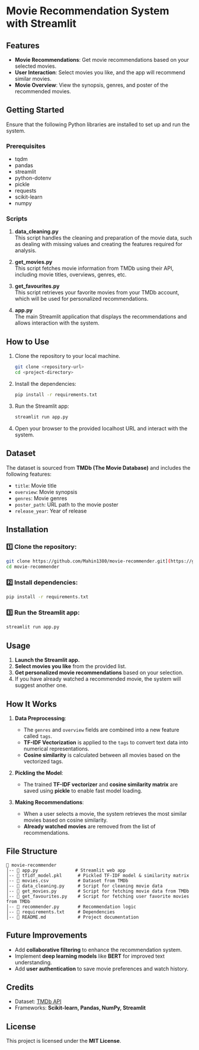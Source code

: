 
# Movie Recommendation System with Streamlit

## Features
- **Movie Recommendations**: Get movie recommendations based on your selected movies.
- **User Interaction**: Select movies you like, and the app will recommend similar movies.
- **Movie Overview**: View the synopsis, genres, and poster of the recommended movies.

## Getting Started

Ensure that the following Python libraries are installed to set up and run the system.

### Prerequisites

- tqdm
- pandas
- streamlit
- python-dotenv
- pickle
- requests
- scikit-learn
- numpy

### Scripts

1. **data_cleaning.py**  
   This script handles the cleaning and preparation of the movie data, such as dealing with missing values and creating the features required for analysis.

2. **get_movies.py**  
   This script fetches movie information from TMDb using their API, including movie titles, overviews, genres, etc.

3. **get_favourites.py**  
   This script retrieves your favorite movies from your TMDb account, which will be used for personalized recommendations.

4. **app.py**  
   The main Streamlit application that displays the recommendations and allows interaction with the system.

## How to Use

1. Clone the repository to your local machine.
   
   ```bash
   git clone <repository-url>
   cd <project-directory>
   ```

2. Install the dependencies:
   
   ```bash
   pip install -r requirements.txt
   ```

3. Run the Streamlit app:
   
   ```bash
   streamlit run app.py
   ```

4. Open your browser to the provided localhost URL and interact with the system.

## Dataset

The dataset is sourced from **TMDb (The Movie Database)** and includes the following features:

- `title`: Movie title
- `overview`: Movie synopsis
- `genres`: Movie genres
- `poster_path`: URL path to the movie poster
- `release_year`: Year of release

## Installation

### 1️⃣ Clone the repository:
```bash
git clone https://github.com/Mahin1380/movie-recommender.git](https://github.com/Mahin1380/Movie-Recomendation.git
cd movie-recommender
```

### 2️⃣ Install dependencies:
```bash
pip install -r requirements.txt
```

### 3️⃣ Run the Streamlit app:
```bash
streamlit run app.py
```

## Usage

1. **Launch the Streamlit app.**
2. **Select movies you like** from the provided list.
3. **Get personalized movie recommendations** based on your selection.
4. If you have already watched a recommended movie, the system will suggest another one.

## How It Works

1. **Data Preprocessing**:
   - The `genres` and `overview` fields are combined into a new feature called `tags`.
   - **TF-IDF Vectorization** is applied to the `tags` to convert text data into numerical representations.
   - **Cosine similarity** is calculated between all movies based on the vectorized tags.

2. **Pickling the Model**:
   - The trained **TF-IDF vectorizer** and **cosine similarity matrix** are saved using **pickle** to enable fast model loading.

3. **Making Recommendations**:
   - When a user selects a movie, the system retrieves the most similar movies based on cosine similarity.
   - **Already watched movies** are removed from the list of recommendations.

## File Structure

```
📂 movie-recommender
│-- 📜 app.py              # Streamlit web app
│-- 📜 tfidf_model.pkl      # Pickled TF-IDF model & similarity matrix
│-- 📜 movies.csv           # Dataset from TMDb
│-- 📜 data_cleaning.py     # Script for cleaning movie data
│-- 📜 get_movies.py        # Script for fetching movie data from TMDb
│-- 📜 get_favourites.py    # Script for fetching user favorite movies from TMDb
│-- 📜 recommender.py       # Recommendation logic
│-- 📜 requirements.txt     # Dependencies
│-- 📜 README.md            # Project documentation
```

## Future Improvements
- Add **collaborative filtering** to enhance the recommendation system.
- Implement **deep learning models** like **BERT** for improved text understanding.
- Add **user authentication** to save movie preferences and watch history.

## Credits
- Dataset: [TMDb API](https://www.themoviedb.org/documentation/api)
- Frameworks: **Scikit-learn, Pandas, NumPy, Streamlit**

## License
This project is licensed under the **MIT License**.
